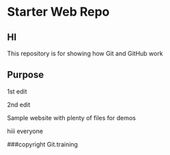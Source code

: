 # Starter Web Repo

## HI

This repository is for showing how Git and GitHub work

## Purpose

1st edit

2nd edit

Sample website with plenty of files for demos

hiii everyone

###copyright
Git.training
